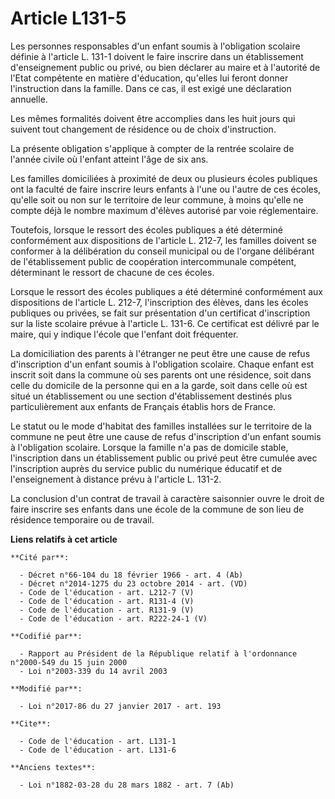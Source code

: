 # Article L131-5

Les personnes responsables d'un enfant soumis à l'obligation scolaire définie à l'article L. 131-1 doivent le faire inscrire
dans un établissement d'enseignement public ou privé, ou bien déclarer au maire et à               l'autorité de l'Etat
compétente en matière d'éducation, qu'elles lui feront donner l'instruction dans la famille. Dans ce cas, il est exigé une
déclaration annuelle. 

Les mêmes formalités doivent être accomplies dans les huit jours qui suivent tout changement de résidence ou de choix
d'instruction. 

La présente obligation s'applique à compter de la rentrée scolaire de l'année civile où l'enfant atteint l'âge de six ans. 

Les familles domiciliées à proximité de deux ou plusieurs écoles publiques ont la faculté de faire inscrire leurs enfants à
l'une ou l'autre de ces écoles, qu'elle soit ou non sur le territoire de leur commune, à moins qu'elle ne compte déjà le
nombre maximum d'élèves autorisé par voie réglementaire. 

Toutefois, lorsque le ressort des écoles publiques a été déterminé conformément aux dispositions de l'article L. 212-7, les
familles doivent se conformer à la délibération du conseil municipal ou de l'organe délibérant de l'établissement public de
coopération intercommunale compétent, déterminant le ressort de chacune de ces écoles. 

Lorsque le ressort des écoles publiques a été déterminé conformément aux dispositions de l'article L. 212-7, l'inscription
des élèves, dans les écoles publiques ou privées, se fait sur présentation d'un certificat d'inscription sur la liste
scolaire prévue à l'article L. 131-6. Ce certificat est délivré par le maire, qui y indique l'école que l'enfant doit
fréquenter. 

La domiciliation des parents à l'étranger ne peut être une cause de refus d'inscription d'un enfant soumis à l'obligation
scolaire. Chaque enfant est inscrit soit dans la commune où ses parents ont une résidence, soit dans celle du domicile de la
personne qui en a la garde, soit dans celle où est situé un établissement ou une section d'établissement destinés plus
particulièrement aux enfants de Français établis hors de France. 

Le statut ou le mode d'habitat des familles installées sur le territoire  de la commune ne peut être une cause de refus
d'inscription d'un enfant  soumis à l'obligation scolaire. Lorsque la famille n'a pas de domicile  stable, l'inscription dans
un établissement public ou privé peut être  cumulée avec l'inscription auprès du service public du numérique  éducatif et de
l'enseignement à distance prévu à l'article L. 131-2.  

La conclusion d'un contrat de travail à caractère saisonnier ouvre le droit de faire inscrire ses enfants dans une école de
la commune de son lieu de résidence temporaire ou de travail.

**Liens relatifs à cet article**

	**Cité par**:

	  - Décret n°66-104 du 18 février 1966 - art. 4 (Ab)
	  - Décret n°2014-1275 du 23 octobre 2014 - art. (VD)
	  - Code de l'éducation - art. L212-7 (V)
	  - Code de l'éducation - art. R131-4 (V)
	  - Code de l'éducation - art. R131-9 (V)
	  - Code de l'éducation - art. R222-24-1 (V)

	**Codifié par**:

	  - Rapport au Président de la République relatif à l'ordonnance n°2000-549 du 15 juin 2000
	  - Loi n°2003-339 du 14 avril 2003

	**Modifié par**:

	  - Loi n°2017-86 du 27 janvier 2017 - art. 193

	**Cite**:

	  - Code de l'éducation - art. L131-1
	  - Code de l'éducation - art. L131-6

	**Anciens textes**:

	  - Loi n°1882-03-28 du 28 mars 1882 - art. 7 (Ab)
